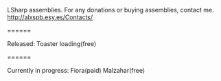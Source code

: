 LSharp assemblies.
For any donations or buying assemblies, contact me. 
http://alxspb.esy.es/Contacts/

======

Released: 
Toaster loading(free)

======

Currently in progress:
Fiora(paid)
Malzahar(free)